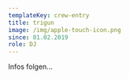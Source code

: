 ```yaml
---
templateKey: crew-entry
title: trigun
image: /img/apple-touch-icon.png
since: 01.02.2019
role: DJ
---
```

Infos folgen...
